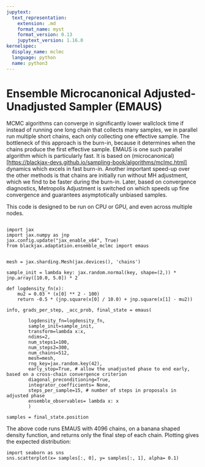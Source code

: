 ```yaml
---
jupytext:
  text_representation:
    extension: .md
    format_name: myst
    format_version: 0.13
    jupytext_version: 1.16.0
kernelspec:
  display_name: mclmc
  language: python
  name: python3
---
```


# Ensemble Microcanonical Adjusted-Unadjusted Sampler (EMAUS)


MCMC algorithms can converge in significantly lower wallclock time if instead of running one long chain that collects many samples, we in parallel run multiple short chains, each only collecting one effective sample. The bottleneck of this approach is the burn-in, because it determines when the chains produce the first effective sample. EMAUS is one such parallel algorithm which is particularly fast. It is based on (microcanonical)[https://blackjax-devs.github.io/sampling-book/algorithms/mclmc.html]
dynamics which excels in fast burn-in. Another important speed-up over the other methods is that chains are initially run without MH adjustment, which we find to be faster during the burn-in. Later, based on convergence diagnostics, Metropolis Adjustment is switched on which speeds up fine convergence and guarantees asymptotically unbiased samples.

This code is designed to be run on CPU or GPU, and even across multiple nodes.

```{code-cell} ipython3

import jax
import jax.numpy as jnp
jax.config.update("jax_enable_x64", True)
from blackjax.adaptation.ensemble_mclmc import emaus


mesh = jax.sharding.Mesh(jax.devices(), 'chains')

sample_init = lambda key: jax.random.normal(key, shape=(2,)) * jnp.array([10.0, 5.0]) * 2

def logdensity_fn(x):
    mu2 = 0.03 * (x[0] ** 2 - 100)
    return -0.5 * (jnp.square(x[0] / 10.0) + jnp.square(x[1] - mu2))

info, grads_per_step, _acc_prob, final_state = emaus(
    
        logdensity_fn=logdensity_fn, 
        sample_init=sample_init, 
        transform=lambda x:x,
        ndims=2, 
        num_steps1=100, 
        num_steps2=300, 
        num_chains=512, 
        mesh=mesh, 
        rng_key=jax.random.key(42), 
        early_stop=True, # allow the unadjusted phase to end early, based on a cross-chain convergence criterion 
        diagonal_preconditioning=True, 
        integrator_coefficients= None, 
        steps_per_sample=15, # number of steps in proposals in adjusted phase
        ensemble_observables= lambda x: x
        ) 
    
samples = final_state.position
```

The above code runs EMAUS with 4096 chains, on a banana shaped density function, and returns only the final step of each chain. Plotting gives the expected distribution:

```{code-cell} ipython3
import seaborn as sns
sns.scatterplot(x= samples[:, 0], y= samples[:, 1], alpha= 0.1)
```

```{code-cell} ipython3

```
